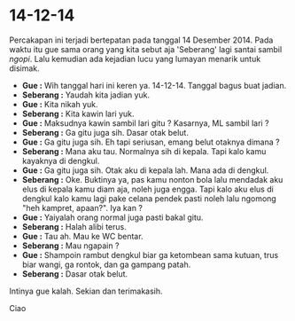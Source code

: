 # 14-12-14

Percakapan ini terjadi bertepatan pada tanggal 14 Desember 2014. Pada waktu itu gue sama orang yang kita sebut aja 'Seberang' lagi santai sambil *ngopi*. Lalu kemudian ada kejadian lucu yang lumayan menarik untuk disimak.

* **Gue :** Wih tanggal hari ini keren ya. 14-12-14. Tanggal bagus buat jadian.
* **Seberang :** Yaudah kita jadian yuk.
* **Gue :** Kita nikah yuk.
* **Seberang :** Kita kawin lari yuk.
* **Gue :** Maksudnya kawin sambil lari gitu ? Kasarnya, ML sambil lari ?
* **Seberang :** Ga gitu juga sih. Dasar otak belut.
* **Gue :** Ga gitu juga sih. Eh tapi seriusan, emang belut otaknya dimana ?
* **Seberang :** Mana aku tau. Normalnya sih di kepala. Tapi kalo kamu kayaknya di dengkul.
* **Gue :** Ga gitu juga sih. Otak aku di kepala lah. Mana ada di dengkul.
* **Seberang :** Oke. Buktinya ya, pas kamu nonton bola lalu mendadak aku elus di kepala kamu diam aja, noleh juga engga. Tapi kalo aku elus di dengkul kalo kamu lagi pake celana pendek pasti noleh lalu ngomong "heh kampret, apaan?". Iya kan ?
* **Gue :** Yaiyalah orang normal juga pasti bakal gitu.
* **Seberang :** Halah alibi terus.
* **Gue :** Tau ah. Mau ke WC bentar.
* **Seberang :** Mau ngapain ?
* **Gue :** Shampoin rambut dengkul biar ga ketombean sama kutuan, trus biar wangi, ga rontok, dan ga gampang patah.
* **Seberang :** Dasar otak belut.

Intinya gue kalah. Sekian dan terimakasih.

Ciao
